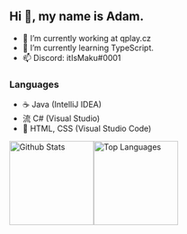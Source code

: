## Hi 👋, my name is Adam.

- 🔭 I’m currently working at qplay.cz
- 🌱 I’m currently learning TypeScript.
- 📫 Discord: itIsMaku#0001

### Languages

- ☕ Java (IntelliJ IDEA)
- 流 C# (Visual Studio)
-  HTML, CSS (Visual Studio Code)

<div style="display: flex;">
<img alt="Github Stats" height="150px;" src="https://github-readme-stats.vercel.app/api?username=itIsMaku&hide_border=true&theme=radical&show_icons=true" />
<img alt="Top Languages" height="150px;" src="https://github-readme-stats.vercel.app/api/top-langs/?username=itIsMaku&layout=compact&hide_border=true&theme=radical&show_icons=true" />
</div>
